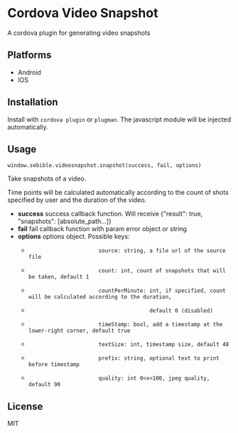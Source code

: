 Cordova Video Snapshot
======================

A cordova plugin for generating video snapshots

Platforms
---------

* Android
* IOS

Installation
------------

Install with `cordova plugin` or `plugman`. The javascript module will be injected automatically.

Usage
-----

`window.sebible.videosnapshot.snapshot(success, fail, options)`

Take snapshots of a video. 

Time points will be calculated automatically according to the count of shots specified by user 
and the duration of the video. 


* **success**		success callback function. Will receive {"result": true, "snapshots": [absolute_path...]}
* **fail**		fail callback function with param error object or string
* **options**		options object. Possible keys:
    *							source: string, a file url of the source file
    *							count: int, count of snapshots that will be taken, default 1
    *							countPerMinute: int, if specified, count will be calculated according to the duration, 
    *											default 0 (disabled)
    *							timeStamp: bool, add a timestamp at the lower-right corner, default true
    *							textSize: int, timestamp size, default 48
    *							prefix: string, optional text to print before timestamp
    *							quality: int 0<x<100, jpeg quality, default 90



License 
-------

MIT
